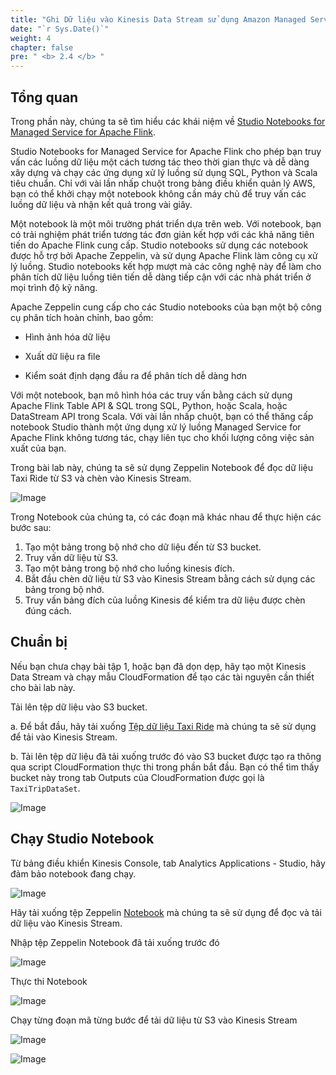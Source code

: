 ```yaml
---
title: "Ghi Dữ liệu vào Kinesis Data Stream sử dụng Amazon Managed Service for Apache Flink Studio Notebook"
date: "`r Sys.Date()`"
weight: 4
chapter: false
pre: " <b> 2.4 </b> "
---
```


## Tổng quan

Trong phần này, chúng ta sẽ tìm hiểu các khái niệm về
[Studio Notebooks for Managed Service for Apache Flink](https://docs.aws.amazon.com/managed-flink/latest/java/how-notebook.html).

Studio Notebooks for Managed Service for Apache Flink cho phép bạn truy vấn các luồng dữ liệu một cách tương tác theo thời gian thực và dễ dàng xây dựng và chạy các ứng dụng xử lý luồng sử dụng SQL, Python và Scala tiêu chuẩn. Chỉ với vài lần nhấp chuột trong bảng điều khiển quản lý AWS, bạn có thể khởi chạy một notebook không cần máy chủ để truy vấn các luồng dữ liệu và nhận kết quả trong vài giây.

Một notebook là một môi trường phát triển dựa trên web. Với notebook, bạn có trải nghiệm phát triển tương tác đơn giản kết hợp với các khả năng tiên tiến do Apache Flink cung cấp. Studio notebooks sử dụng các notebook được hỗ trợ bởi Apache Zeppelin, và sử dụng Apache Flink làm công cụ xử lý luồng. Studio notebooks kết hợp mượt mà các công nghệ này để làm cho phân tích dữ liệu luồng tiên tiến dễ dàng tiếp cận với các nhà phát triển ở mọi trình độ kỹ năng.

Apache Zeppelin cung cấp cho các Studio notebooks của bạn một bộ công cụ phân tích hoàn chỉnh, bao gồm:

* Hình ảnh hóa dữ liệu

* Xuất dữ liệu ra file

* Kiểm soát định dạng đầu ra để phân tích dễ dàng hơn

Với một notebook, bạn mô hình hóa các truy vấn bằng cách sử dụng Apache Flink Table API & SQL trong SQL, Python, hoặc Scala, hoặc DataStream API trong Scala. Với vài lần nhấp chuột, bạn có thể thăng cấp notebook Studio thành một ứng dụng xử lý luồng Managed Service for Apache Flink không tương tác, chạy liên tục cho khối lượng công việc sản xuất của bạn.

Trong bài lab này, chúng ta sẽ sử dụng Zeppelin Notebook để đọc dữ liệu Taxi Ride từ S3 và chèn vào Kinesis Stream.

![Image](/repo_pmt_ws-fcj-005/images/2/4/24-001.png?featherlight=false&width=90pc)

Trong Notebook của chúng ta, có các đoạn mã khác nhau để thực hiện các bước sau:

1. Tạo một bảng trong bộ nhớ cho dữ liệu đến từ S3 bucket.
2. Truy vấn dữ liệu từ S3.
3. Tạo một bảng trong bộ nhớ cho luồng kinesis đích.
4. Bắt đầu chèn dữ liệu từ S3 vào Kinesis Stream bằng cách sử dụng các bảng trong bộ nhớ.
5. Truy vấn bảng đích của luồng Kinesis để kiểm tra dữ liệu được chèn đúng cách.

## Chuẩn bị

Nếu bạn chưa chạy bài tập 1, hoặc bạn đã dọn dẹp, hãy tạo một Kinesis Data Stream và chạy mẫu CloudFormation để tạo các tài nguyên cần thiết cho bài lab này.

Tải lên tệp dữ liệu vào S3 bucket.

a. Để bắt đầu, hãy tải xuống [Tệp dữ liệu Taxi Ride](/repo_pmt_ws-fcj-005/resources/taxi-trips.csv) mà chúng ta sẽ sử dụng để tải vào Kinesis Stream.

b. Tải lên tệp dữ liệu đã tải xuống trước đó vào S3 bucket được tạo ra thông qua script CloudFormation thực thi trong phần bắt đầu. Bạn có thể tìm thấy bucket này trong tab Outputs của CloudFormation được gọi là `TaxiTripDataSet`.

![Image](/repo_pmt_ws-fcj-005/images/2/4/24-002.png?featherlight=false&width=90pc)

## Chạy Studio Notebook

Từ bảng điều khiển Kinesis Console, tab Analytics Applications - Studio, hãy đảm bảo notebook đang chạy.

![Image](/repo_pmt_ws-fcj-005/images/2/4/24-003.png?featherlight=false&width=90pc)

Hãy tải xuống tệp Zeppelin [Notebook](/repo_pmt_ws-fcj-005/resources/s3_to_kinesis.ipynb) mà chúng ta sẽ sử dụng để đọc và tải dữ liệu vào Kinesis Stream.

Nhập tệp Zeppelin Notebook đã tải xuống trước đó

![Image](/repo_pmt_ws-fcj-005/images/2/4/24-004.png?featherlight=false&width=90pc)

Thực thi Notebook

![Image](/repo_pmt_ws-fcj-005/images/2/4/24-005.png?featherlight=false&width=90pc)

Chạy từng đoạn mã từng bước để tải dữ liệu từ S3 vào Kinesis Stream

![Image](/repo_pmt_ws-fcj-005/images/2/4/24-006.png?featherlight=false&width=90pc)

![Image](/repo_pmt_ws-fcj-005/images/2/4/24-007.png?featherlight=false&width=90pc)
